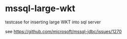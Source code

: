 # mssql-large-wkt
testcase for inserting large WKT into sql server

see https://github.com/microsoft/mssql-jdbc/issues/1270
